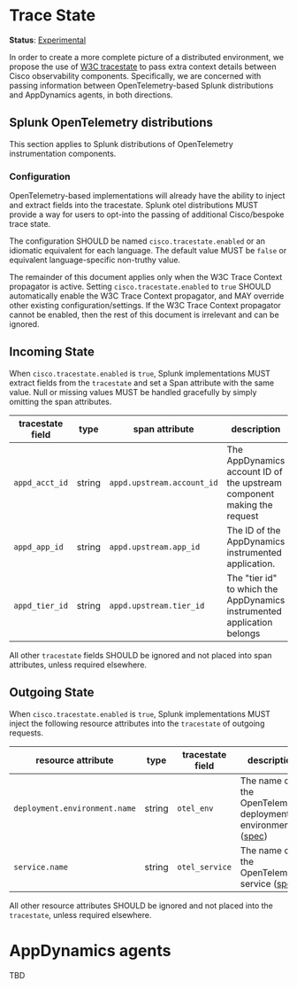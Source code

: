 # Trace State

**Status**: [Experimental](../README.md#versioning-and-status-of-the-specification)

In order to create a more complete picture of a distributed environment, we propose
the use of [W3C tracestate](https://www.w3.org/TR/trace-context/#tracestate-header) to 
pass extra context details between Cisco observability components. Specifically, we 
are concerned with passing information between OpenTelemetry-based
Splunk distributions and AppDynamics agents, in both directions.

## Splunk OpenTelemetry distributions 

This section applies to Splunk distributions of OpenTelemetry instrumentation components.

### Configuration

OpenTelemetry-based implementations will already have the ability to inject and 
extract fields into the tracestate. Splunk otel distributions MUST provide a way for 
users to opt-into the passing of additional Cisco/bespoke trace state. 

The configuration SHOULD be named `cisco.tracestate.enabled` or an idiomatic equivalent
for each language. The default value MUST be `false` or equivalent language-specific non-truthy 
value.

The remainder of this document applies only when the W3C Trace Context propagator is active.
Setting `cisco.tracestate.enabled` to `true` SHOULD automatically enable the W3C Trace Context
propagator, and MAY override other existing configuration/settings. If the W3C Trace Context 
propagator cannot be enabled, then the rest of this document is irrelevant and can be ignored.

## Incoming State

When `cisco.tracestate.enabled` is `true`, Splunk implementations MUST extract fields 
from the `tracestate` and set a Span attribute with the same value. Null or missing
values MUST be handled gracefully by simply omitting the span attributes.

| tracestate field | type   | span attribute           | description                                                              | example                           | 
|------------------|--------|--------------------------|--------------------------------------------------------------------------|-----------------------------------|
| `appd_acct_id`     | string | `appd.upstream.account_id` | The AppDynamics account ID of the upstream component making the request  | 65230, 10018b                     |
| `appd_app_id`      | string | `appd.upstream.app_id`     | The ID of the AppDynamics instrumented application.                      | 0293845, destination-factory-9000 |
| `appd_tier_id`     | string | `appd.upstream.tier_id`    | The "tier id" to which the AppDynamics instrumented application belongs  | 12, xdev.tier9                    |

All other `tracestate` fields SHOULD be ignored and not placed into span attributes, 
unless required elsewhere.

## Outgoing State

When `cisco.tracestate.enabled` is `true`, Splunk implementations MUST inject the following
resource attributes into the `tracestate` of outgoing requests.

| resource attribute            | type   | tracestate field | description                                                                                                                                                                                                                            | example             | 
|-------------------------------|--------|------------------|----------------------------------------------------------------------------------------------------------------------------------------------------------------------------------------------------------------------------------------|---------------------|
| `deployment.environment.name` | string | `otel_env`       | The name of the OpenTelemetry deployment environment ([spec](https://github.com/open-telemetry/semantic-conventions/blob/4f77620fe731c10d40f7d50c543d4e5c73a46ebf/docs/attributes-registry/deployment.md#deployment-environment-name)) | production, staging |  
| `service.name`                | string | `otel_service`   | The name of the OpenTelemetry service ([spec](https://github.com/open-telemetry/semantic-conventions/blob/4f77620fe731c10d40f7d50c543d4e5c73a46ebf/docs/attributes-registry/service.md#service-name))                                  | checkout, cart      |  

All other resource attributes SHOULD be ignored and not placed into the `tracestate`, 
unless required elsewhere.

# AppDynamics agents

TBD